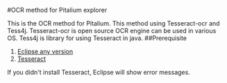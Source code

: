 #OCR method for Pitalium explorer

This is the OCR method for Pitalium.
This method using Tesseract-ocr and Tess4j.
Tesseract-ocr is open source OCR engine can be used in various OS.
Tess4j is library for using Tesseract in java.
##Prerequisite

1. [Eclipse any version](https://eclipse.org/)
2. [Tesseract](https://github.com/tesseract-ocr/tesseract)

If you didn't install Tesseract, Eclipse will show error messages.

